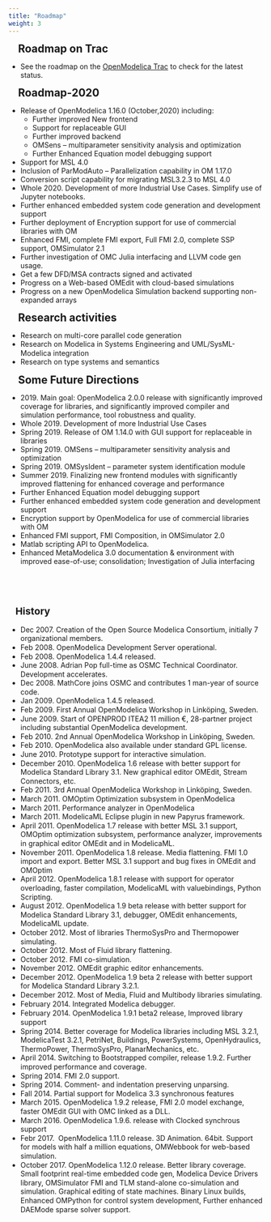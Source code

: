 ```yaml
---
title: "Roadmap"
weight: 3
---
```

<h2 class="modelicabullet2" style="margin: 3.8pt 0cm 0pt 14.2pt;">Roadmap on Trac</h2>
<ul>
<li>See the roadmap on the <a href="https://trac.openmodelica.org/OpenModelica/roadmap">OpenModelica Trac</a> to check for the latest status.</li>
</ul>
<h2 class="modelicabullet2" style="margin: 3.8pt 0cm 0pt 14.2pt;">Roadmap-2020</h2>
<ul>
<li>
<div>Release of OpenModelica 1.16.0 (October,2020) including:</div>
<ul>
<li>
<div>Further improved New frontend</div>
</li>
<li>
<div>Support for replaceable GUI</div>
</li>
<li>
<div>Further improved backend</div>
</li>
<li>
<div>OMSens&nbsp;– multiparameter sensitivity analysis and optimization</div>
</li>
<li>
<div>Further Enhanced Equation model debugging support</div>
</li>
</ul>
</li>
<li>Support for MSL 4.0</li>
<li>Inclusion of ParModAuto – Parallelization capability in OM 1.17.0</li>
<li>Conversion script capability for migrating MSL3.2.3 to MSL 4.0</li>
<li>Whole 2020. Development of more Industrial Use Cases. Simplify use of Jupyter notebooks.</li>
<li>Further enhanced embedded system code generation and development support</li>
<li>Further deployment of Encryption support for use of commercial libraries with OM</li>
<li>Enhanced FMI, complete FMI export, Full FMI 2.0, complete SSP support, OMSimulator 2.1</li>
<li>Further investigation of OMC Julia interfacing and LLVM code gen usage.</li>
<li>Get a few DFD/MSA contracts signed and activated</li>
<li>Progress on a Web-based OMEdit with cloud-based simulations</li>
<li>Progress on a new OpenModelica Simulation backend supporting non-expanded arrays</li>
</ul>
<h2 class="modelicabullet2" style="margin: 3.8pt 0cm 0pt 14.2pt;">Research activities</h2>
<ul>
<li style="line-height: 17.6px;">Research on multi-core parallel code generation</li>
<li style="line-height: 17.6px;">Research&nbsp;on Modelica in Systems Engineering and&nbsp;UML/SysML-Modelica integration</li>
<li style="line-height: 17.6px;">Research on type systems and semantics&nbsp;</li>
</ul>
<h2 class="modelicabullet2" style="margin: 3.8pt 0cm 0pt 14.2pt;">Some Future Directions</h2>
<ul>
<li>2019. Main goal: OpenModelica 2.0.0 release with significantly improved coverage for libraries, and significantly improved compiler and simulation performance, tool robustness and quality.</li>
<li>Whole 2019. Development of more Industrial Use Cases</li>
<li>Spring 2019. Release of OM 1.14.0 with GUI support for replaceable in libraries</li>
<li>Spring 2019. OMSens – multiparameter sensitivity analysis and optimization</li>
<li>Spring 2019. OMSysIdent – parameter system identification module</li>
<li>Summer 2019. Finalizing new frontend modules with significantly improved flattening for enhanced coverage and performance</li>
<li>Further Enhanced Equation model debugging support</li>
<li>Further enhanced embedded system code generation and development support</li>
<li>Encryption support by OpenModelica for use of commercial libraries with OM</li>
<li>Enhanced FMI support, FMI Composition, in OMSimulator 2.0</li>
<li>Matlab scripting API to OpenModelica.</li>
<li>Enhanced MetaModelica 3.0 documentation &amp; environment with improved ease-of-use; consolidation; Investigation of Julia interfacing&nbsp;</li>
</ul>
<h2 style="font-size: 19.25px;">&nbsp; &nbsp;</h2>
<h2 style="font-size: 19.25px;">&nbsp; &nbsp;History</h2>
<ul>
<li style="line-height: 17.6px;">Dec 2007. Creation of the Open Source Modelica Consortium, initially 7 organizational members.</li>
<li style="line-height: 17.6px;">Feb 2008. OpenModelica Development Server operational.</li>
<li style="line-height: 17.6px;">Feb 2008. OpenModelica 1.4.4 released.</li>
<li style="line-height: 17.6px;">June 2008. Adrian Pop full-time as OSMC Technical Coordinator. Development accelerates.</li>
<li style="line-height: 17.6px;">Dec 2008. MathCore joins OSMC and contributes 1 man-year of source code.</li>
<li style="line-height: 17.6px;">Jan 2009. OpenModelica 1.4.5 released.</li>
<li style="line-height: 17.6px;">Feb 2009. First Annual OpenModelica Workshop in Linköping, Sweden.</li>
<li style="line-height: 17.6px;">June 2009. Start of OPENPROD ITEA2 11 million €, 28-partner project including substantial OpenModelica development.</li>
<li style="line-height: 17.6px;">Feb 2010. 2nd Annual OpenModelica Workshop in Linköping, Sweden.</li>
<li style="line-height: 17.6px;">Feb 2010. OpenModelica also available under standard GPL license.</li>
<li style="line-height: 17.6px;">June 2010. Prototype support for interactive simulation.</li>
<li style="line-height: 17.6px;">December 2010. OpenModelica 1.6 release with better support for Modelica Standard Library 3.1. New graphical editor OMEdit, Stream Connectors, etc.</li>
<li style="line-height: 17.6px;">Feb 2011. 3rd Annual OpenModelica Workshop in Linköping, Sweden.</li>
<li style="line-height: 17.6px;">March 2011. OMOptim Optimization subsystem in OpenModelica</li>
<li style="line-height: 17.6px;">March 2011. Performance analyzer in OpenModelica</li>
<li style="line-height: 17.6px;">March 2011. ModelicaML Eclipse plugin in new Papyrus framework.</li>
<li style="line-height: 17.6px;">April 2011. OpenModelica 1.7 release with better MSL 3.1 support, OMOptim optimization subsystem, performance analyzer, improvements in graphical editor OMEdit and in ModelicaML.</li>
<li style="line-height: 17.6px;">November 2011. OpenModelica 1.8 release. Media flattening. FMI 1.0 import and export. Better MSL 3.1 support and bug fixes in OMEdit and OMOptim</li>
<li style="line-height: 17.6px;">April 2012. OpenModelica 1.8.1 release with support for operator overloading, faster compilation, ModelicaML with valuebindings, Python Scripting.</li>
<li style="line-height: 17.6px;">August 2012. OpenModelica 1.9 beta release with better support for Modelica Standard Library 3.1, debugger, OMEdit enhancements, ModelicaML update.</li>
<li style="line-height: 17.6px;">October 2012. Most of libraries ThermoSysPro and Thermopower simulating.</li>
<li style="line-height: 17.6px;">October 2012. Most of Fluid library flattening.</li>
<li style="line-height: 17.6px;">October 2012. FMI co-simulation.</li>
<li style="line-height: 17.6px;">November 2012. OMEdit graphic editor enhancements.</li>
<li style="line-height: 17.6px;">December 2012. OpenModelica 1.9 beta 2 release with better support for Modelica Standard Library 3.2.1.</li>
<li style="line-height: 17.6px;">December 2012. Most of Media, Fluid and Multibody libraries simulating.</li>
<li style="line-height: 17.6px;"><span style="line-height: 1.3em;">February 2014. Integrated Modelica debugger.</span></li>
<li style="line-height: 17.6px;"><span style="line-height: 1.3em;">February 2014. OpenModelica 1.9.1 beta2 release, Improved library support<br /></span></li>
<li style="line-height: 17.6px;">Spring 2014. Better coverage for Modelica libraries including MSL 3.2.1, ModelicaTest 3.2.1, PetriNet, Buildings, PowerSystems, OpenHydraulics, ThermoPower, ThermoSysPro, PlanarMechanics, etc.</li>
<li style="line-height: 17.6px;">April 2014. Switching to Bootstrapped compiler, release 1.9.2. Further improved performance and coverage.</li>
<li style="line-height: 17.6px;">Spring 2014. FMI 2.0 support.</li>
<li style="line-height: 17.6px;">Spring 2014. Comment- and indentation preserving unparsing.</li>
<li style="line-height: 17.6px;">Fall 2014. Partial support for Modelica 3.3 synchronous features</li>
<li style="line-height: 17.6px;">March 2015. OpenModelica 1.9.2 release, FMI 2.0 model exchange, faster OMEdit GUI with OMC linked as a DLL.</li>
<li style="line-height: 17.6px;">March 2016. OpenModelica 1.9.6. release with Clocked synchrous support</li>
<li style="line-height: 17.6px;">Febr 2017.&nbsp; OpenModelica 1.11.0 release. 3D Animation. 64bit. Support for models with half a million equations, OMWebbook for web-based simulation.</li>
<li style="line-height: 17.6px;">October 2017. OpenModelica 1.12.0 release. Better library coverage. Small footprint real-time embedded code gen, Modelica Device Drivers library, OMSimulator FMI and TLM stand-alone co-simulation and simulation. Graphical editing of state machines. Binary Linux builds, Enhanced OMPython for control system development, Further enhanced DAEMode sparse solver support.</li>
</ul>
<p>&nbsp;</p>
